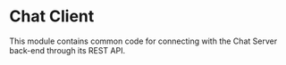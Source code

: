 Chat Client
============

This module contains common code for connecting with the Chat Server back-end through its REST API.